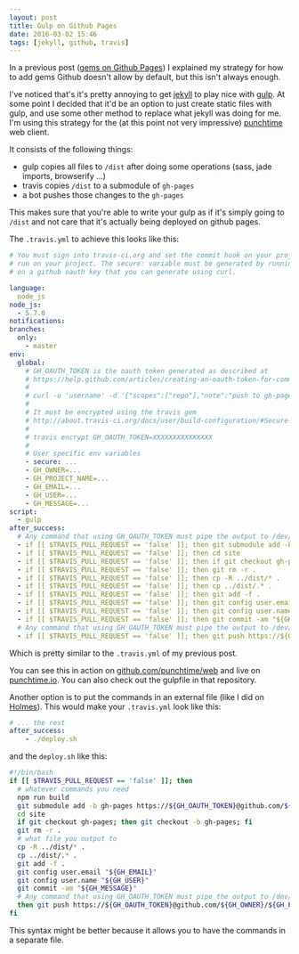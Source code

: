 ```yaml
---
layout: post
title: Gulp on Github Pages
date: 2016-03-02 15:46
tags: [jekyll, github, travis]
---
```


In a previous post ([gems on Github Pages](http://blog.haroen.me/gems-on-github-pages)) I explained my strategy for how to add gems Github doesn't allow by default, but this isn't always enough.

I've noticed that's it's pretty annoying to get [jekyll](https://jekyllrb.org) to play nice with [gulp](https://gulpjs.com). At some point I decided that it'd be an option to just create static files with gulp, and use some other method to replace what jekyll was doing for me. I'm using this strategy for the (at this point not very impressive) [punchtime](https://github.com/punchtime/web) web client.

It consists of the following things:

* gulp copies all files to `/dist` after doing some operations (sass, jade imports, browserify …)
* travis copies `/dist` to a submodule of `gh-pages`
* a bot pushes those changes to the `gh-pages`

This makes sure that you're able to write your gulp as if it's simply going to `/dist` and not care that it's actually being deployed on github pages.

The `.travis.yml` to achieve this looks like this:

```yml
# You must sign into travis-ci.org and set the commit hook on your project for travis to
# run on your project. The secure: variable must be generated by running `travis encrypt`
# on a github oauth key that you can generate using curl.

language:
  node_js
node_js:
  - 5.7.0
notifications:
branches:
  only:
    - master
env:
  global:
    # GH_OAUTH_TOKEN is the oauth token generated as described at
    # https://help.github.com/articles/creating-an-oauth-token-for-command-line-use
    #
    # curl -u 'username' -d '{"scopes":["repo"],"note":"push to gh-pages from travis"}' https://api.github.com/authorizations
    #
    # It must be encrypted using the travis gem
    # http://about.travis-ci.org/docs/user/build-configuration/#Secure-environment-variables
    #
    # travis encrypt GH_OAUTH_TOKEN=XXXXXXXXXXXXXXX
    #
    # User specific env variables
    - secure: ...
    - GH_OWNER=...
    - GH_PROJECT_NAME=...
    - GH_EMAIL=...
    - GH_USER=...
    - GH_MESSAGE=...
script:
  - gulp
after_success:
  # Any command that using GH_OAUTH_TOKEN must pipe the output to /dev/null to not expose your oauth token
  - if [[ $TRAVIS_PULL_REQUEST == 'false' ]]; then git submodule add -b gh-pages https://${GH_OAUTH_TOKEN}@github.com/${GH_OWNER}/${GH_PROJECT_NAME} site > /dev/null 2>&1
  - if [[ $TRAVIS_PULL_REQUEST == 'false' ]]; then cd site
  - if [[ $TRAVIS_PULL_REQUEST == 'false' ]]; then if git checkout gh-pages; then git checkout -b gh-pages; fi
  - if [[ $TRAVIS_PULL_REQUEST == 'false' ]]; then git rm -r .
  - if [[ $TRAVIS_PULL_REQUEST == 'false' ]]; then cp -R ../dist/* .
  - if [[ $TRAVIS_PULL_REQUEST == 'false' ]]; then cp ../dist/.* .
  - if [[ $TRAVIS_PULL_REQUEST == 'false' ]]; then git add -f .
  - if [[ $TRAVIS_PULL_REQUEST == 'false' ]]; then git config user.email "${GH_EMAIL}"
  - if [[ $TRAVIS_PULL_REQUEST == 'false' ]]; then git config user.name "${GH_USER}"
  - if [[ $TRAVIS_PULL_REQUEST == 'false' ]]; then git commit -am "${GH_MESSAGE}"
  # Any command that using GH_OAUTH_TOKEN must pipe the output to /dev/null to not expose your oauth token
  - if [[ $TRAVIS_PULL_REQUEST == 'false' ]]; then git push https://${GH_OAUTH_TOKEN}@github.com/${GH_OWNER}/${GH_PROJECT_NAME} HEAD:gh-pages > /dev/null 2>&1
```

Which is pretty similar to the `.travis.yml` of my previous post.

You can see this in action on [github.com/punchtime/web](https://github.com/punchtime/web) and live on [punchtime.io](https://punchtime.io). You can also check out the gulpfile in that repository.

Another option is to put the commands in an external file (like I did on [Holmes](https://github.com/Haroenv/holmes/)). This would make your `.travis.yml` look like this:

```yml
# ... the rest
after_success:
    - ./deploy.sh
```

and the `deploy.sh` like this:

```sh
#!/bin/bash
if [[ $TRAVIS_PULL_REQUEST == 'false' ]]; then
  # whatever commands you need
  npm run build
  git submodule add -b gh-pages https://${GH_OAUTH_TOKEN}@github.com/${GH_OWNER}/${GH_PROJECT_NAME} site > /dev/null 2>&1
  cd site
  if git checkout gh-pages; then git checkout -b gh-pages; fi
  git rm -r .
  # what file you output to
  cp -R ../dist/* .
  cp ../dist/.* .
  git add -f .
  git config user.email "${GH_EMAIL}"
  git config user.name "${GH_USER}"
  git commit -am "${GH_MESSAGE}"
  # Any command that using GH_OAUTH_TOKEN must pipe the output to /dev/null to not expose your oauth token
  then git push https://${GH_OAUTH_TOKEN}@github.com/${GH_OWNER}/${GH_PROJECT_NAME} HEAD:gh-pages > /dev/null 2>&1
fi
```

This syntax might be better because it allows you to have the commands in a separate file.
